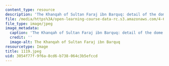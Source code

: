 ```yaml
---
content_type: resource
description: 'The Khanqah of Sultan Faraj ibn Barquq: detail of the dome. '
file: /media/https%3A/open-learning-course-data-rc.s3.amazonaws.com/4-615-the-architecture-of-cairo-spring-2002/3054f77f9f6a8cd6b738064c3b5efccd_1119.jpeg
file_type: image/jpeg
image_metadata:
  caption: 'The Khanqah of Sultan Faraj ibn Barquq: detail of the dome.'
  credit: ''
  image-alt: The Khanqah of Sultan Faraj ibn Barquq
resourcetype: Image
title: 1119.jpeg
uid: 3054f77f-9f6a-8cd6-b738-064c3b5efccd
---
```

